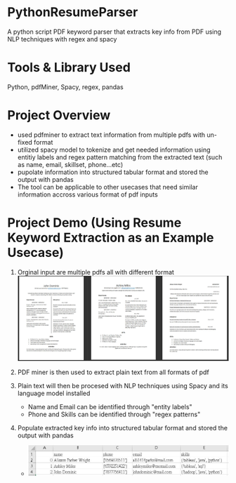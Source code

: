 # PythonResumeParser
A python script PDF keyword parser that extracts key info from PDF using NLP techniques with regex and spacy

# Tools & Library Used
Python, pdfMiner, Spacy, regex, pandas

# Project Overview
- used pdfminer to extract text information from multiple pdfs with un-fixed format
- utilized spacy model to tokenize and get needed information using entitiy labels and regex pattern matching from the extracted text (such as name, email, skillset, phone...etc)
- pupolate information into structured tabular format and stored the output with pandas
- The tool can be applicable to other usecases that need similar information accross various format of pdf inputs

# Project Demo (Using Resume Keyword Extraction as an Example Usecase)
1. Orginal input are multiple pdfs all with different format
![pdfInputs](doc/demo-originalPDFs.JPG)

2. PDF miner is then used to extract plain text from all formats of pdf
3. Plain text will then be procesed with NLP techniques using Spacy and its language model installed
    -  Name and Email can be identified through "entity labels"
    -  Phone and Skills can be identified through "regex patterns"
4. Populate extracted key info into structured tabular format and stored the output with pandas
    - ![democsv](doc/demo-processedKeywords.JPG)
